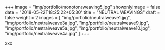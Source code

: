 +++
image = "img/portfolio/monotoneweaving5.jpg"
showonlyimage = false
date = "2018-05-22T18:25:22+05:30"
title = "NEUTRAL WEAVINGS"
draft = false
weight = 2
images = [ "img/portfolio/neutralweave1.jpg", "img/portfolio/neutralweave3a.jpg", "img/portfolio/neutralweave9.jpg", "img/portfolio/neutralweave5a.jpg", "img/portfolio/neutralweave10.jpg", "img/portfolio/neutralweave4a.jpg" ]
+++
<!--more-->

xxx